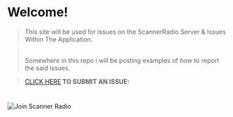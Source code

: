 <!DOCTYPE html>
<html>
<head>
<meta charset="UTF-8">
<script type="text/javascript" src="https://cdnjs.cloudflare.com/ajax/libs/mathjax/2.7.0/MathJax.js?config=TeX-AMS-MML_HTMLorMML"></script>
</head>
<body>
<h1><strong>Welcome!</strong></h1>
<p></p>
<p></p>
<blockquote>
<p>This site will be used for issues on the ScannerRadio Server &amp; Issues Within The Application. </p>
</blockquote>
<blockquote>
<p><br />
Somewhere in this repo i will be posting examples of how to report the said issues.</p>
</blockquote>
<p></p>
<blockquote>
<p><a href="https://github.com/ScannerRadio/ScannerRadio.github.io/issues">CLICK HERE</a><strong> TO SUBMIT AN ISSUE: </strong></p>
</blockquote>
<h1></h1>
<h2> </h2>
</body>
</html>









<img src="https://discordapp.com/api/guilds/540630552609554453/widget.png?style=banner1&t=1574893904178" alt="Join Scanner Radio">
